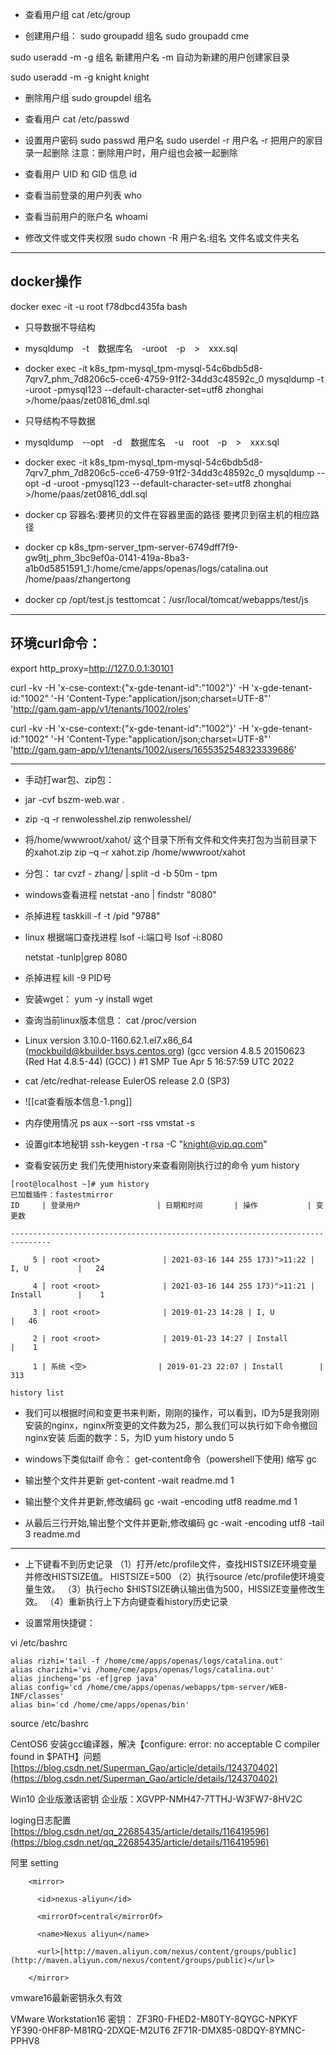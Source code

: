 - 查看用户组
  cat /etc/group

- 创建用户组：
  sudo groupadd 组名
  sudo groupadd cme

sudo useradd -m -g 组名 新建用户名
-m 自动为新建的用户创建家目录

sudo useradd -m -g knight knight

- 删除用户组
  sudo groupdel 组名

- 查看用户
  cat /etc/passwd

- 设置用户密码
  sudo passwd 用户名
  sudo userdel -r 用户名
  -r 把用户的家目录一起删除
  注意：删除用户时，用户组也会被一起删除

- 查看用户 UID 和 GID 信息
  id

- 查看当前登录的用户列表
  who

- 查看当前用户的账户名
  whoami

- 修改文件或文件夹权限
  sudo chown -R 用户名:组名 文件名或文件夹名

---

## docker操作

docker exec -it -u root f78dbcd435fa bash

- 只导数据不导结构

- mysqldump　-t　数据库名　-uroot　-p　>　xxx.sql　

- docker exec -it k8s_tpm-mysql_tpm-mysql-54c6bdb5d8-7qrv7_phm_7d8206c5-cce6-4759-91f2-34dd3c48592c_0 mysqldump -t -uroot -pmysql123 --default-character-set=utf8 zhonghai >/home/paas/zet0816_dml.sql

- 只导结构不导数据

- mysqldump　--opt　-d　数据库名　-u　root　-p　>　xxx.sql　

- docker exec -it k8s_tpm-mysql_tpm-mysql-54c6bdb5d8-7qrv7_phm_7d8206c5-cce6-4759-91f2-34dd3c48592c_0 mysqldump  --opt -d   -uroot -pmysql123 --default-character-set=utf8 zhonghai >/home/paas/zet0816_ddl.sql

- docker cp 容器名:要拷贝的文件在容器里面的路径       要拷贝到宿主机的相应路径

- docker cp k8s_tpm-server_tpm-server-6749dff7f9-gw9tj_phm_3bc9ef0a-0141-419a-8ba3-a1b0d5851591_1:/home/cme/apps/openas/logs/catalina.out /home/paas/zhangertong

- docker cp /opt/test.js testtomcat：/usr/local/tomcat/webapps/test/js

---

## 环境curl命令：

export http_proxy=http://127.0.0.1:30101

curl -kv -H 'x-cse-context:{"x-gde-tenant-id":"1002"}' -H 'x-gde-tenant-id:"1002" '-H 'Content-Type:"application/json;charset=UTF-8"' 'http://gam.gam-app/v1/tenants/1002/roles'

curl -kv -H 'x-cse-context:{"x-gde-tenant-id":"1002"}' -H 'x-gde-tenant-id:"1002" '-H 'Content-Type:"application/json;charset=UTF-8"' 'http://gam.gam-app/v1/tenants/1002/users/1655352548323339686'

---

- 手动打war包、zip包：

- jar -cvf bszm-web.war .

- zip -q -r renwolesshel.zip renwolesshel/

- 将/home/wwwroot/xahot/ 这个目录下所有文件和文件夹打包为当前目录下的xahot.zip
  zip –q –r xahot.zip /home/wwwroot/xahot

- 分包：
  tar cvzf - zhang/ | split -d -b 50m - tpm

- windows查看进程
  netstat -ano | findstr "8080"

- 杀掉进程
  taskkill -f -t /pid "9788"

- linux
  根据端口查找进程
  lsof -i:端口号
  lsof -i:8080

    netstat -tunlp|grep 8080

- 杀掉进程
  kill -9 PID号

- 安装wget：
  yum -y install wget

- 查询当前linux版本信息：
  cat /proc/version

- Linux version 3.10.0-1160.62.1.el7.x86_64 ([mockbuild@kbuilder.bsys.centos.org](mailto:mockbuild@kbuilder.bsys.centos.org)) (gcc version 4.8.5 20150623 (Red Hat 4.8.5-44) (GCC) ) #1 SMP Tue Apr 5 16:57:59 UTC 2022

- cat /etc/redhat-release
  EulerOS release 2.0 (SP3)

- ![[cat查看版本信息-1.png]]

- 内存使用情况
  ps aux --sort -rss
  vmstat -s

- 设置git本地秘钥
  ssh-keygen -t rsa -C "knight@vip.qq.com"

- 查看安装历史
  我们先使用history来查看刚刚执行过的命令
  yum history

```
[root@localhost ~]# yum history
已加载插件：fastestmirror
ID     | 登录用户                 | 日期和时间       | 操作           | 变更数

-------------------------------------------------------------------------------

     5 | root <root>              | 2021-03-16 144 255 173)">11:22 | I, U           |   24   

     4 | root <root>              | 2021-03-16 144 255 173)">11:21 | Install        |    1   

     3 | root <root>              | 2019-01-23 14:28 | I, U           |   46   

     2 | root <root>              | 2019-01-23 14:27 | Install        |    1   

     1 | 系统 <空>                | 2019-01-23 22:07 | Install        |  313   

history list
```

- 我们可以根据时间和变更书来判断，刚刚的操作，可以看到，ID为5是我刚刚安装的nginx，nginx所变更的文件数为25，那么我们可以执行如下命令撤回nginx安装
  后面的数字：5，为ID
  yum history undo 5

- windows下类似tailf 命令：
  get-content命令（powershell下使用)
  缩写 gc

- 输出整个文件并更新
  get-content -wait readme.md
  1

- 输出整个文件并更新,修改编码
  gc -wait -encoding utf8 readme.md
  1

- 从最后三行开始,输出整个文件并更新,修改编码
  gc -wait -encoding utf8 -tail 3 readme.md

---

- 上下键看不到历史记录
  （1）打开/etc/profile文件，查找HISTSIZE环境变量并修改HISTSIZE值。
  HISTSIZE=500
  （2）执行source /etc/profile使环境变量生效。
  （3）执行echo $HISTSIZE确认输出值为500，HISSIZE变量修改生效。
  （4）重新执行上下方向键查看history历史记录

- 设置常用快捷键：

vi /etc/bashrc

```
alias rizhi='tail -f /home/cme/apps/openas/logs/catalina.out'
alias charizhi='vi /home/cme/apps/openas/logs/catalina.out'
alias jincheng='ps -ef|grep java'
alias config='cd /home/cme/apps/openas/webapps/tpm-server/WEB-INF/classes'
alias bin='cd /home/cme/apps/openas/bin'
```

source /etc/bashrc

CentOS6 安装gcc编译器，解决【configure: error: no acceptable C compiler found in $PATH】问题
[https://blog.csdn.net/Superman_Gao/article/details/124370402](https://blog.csdn.net/Superman_Gao/article/details/124370402)

Win10 企业版激话密钥
企业版：XGVPP-NMH47-7TTHJ-W3FW7-8HV2C

loging日志配置
[https://blog.csdn.net/qq_22685435/article/details/116419596](https://blog.csdn.net/qq_22685435/article/details/116419596)

阿里 setting

```
    <mirror>

      <id>nexus-aliyun</id>

      <mirrorOf>central</mirrorOf>

      <name>Nexus aliyun</name>

      <url>[http://maven.aliyun.com/nexus/content/groups/public](http://maven.aliyun.com/nexus/content/groups/public)</url>

    </mirror>
```

vmware16最新密钥永久有效

VMware Workstation16 密钥：
ZF3R0-FHED2-M80TY-8QYGC-NPKYF
YF390-0HF8P-M81RQ-2DXQE-M2UT6
ZF71R-DMX85-08DQY-8YMNC-PPHV8
